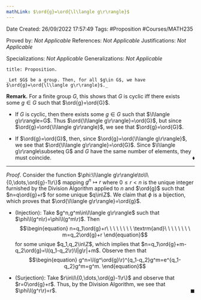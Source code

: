 ```yaml
---
mathLink: $\ord{g}=\ord{\l\langle g\r\rangle}$
---
```


<div class="topSpace"></div>

Date Created: 26/09/2022 17:57:49
Tags: #Proposition #Courses/MATH235

Proved by: _Not Applicable_
References: _Not Applicable_
Justifications: _Not Applicable_

Specializations: _Not Applicable_
Generalizations: _Not Applicable_

``` ad-Proposition
title: Proposition.

_Let $G$ be a group. Then, for all $g\in G$, we have $\ord{g}=\ord{\l\langle g\r\rangle}$._

```

**Remark.** For a finite group $G$, this shows that $G$ is cyclic iff there exists some $g\in G$ such that $\ord{g}=\ord{G}$.

* If $G$ is cyclic, then there exists some $g\in G$ such that $\l\langle g\r\rangle=G$. Thus $\ord{\l\langle g\r\rangle}=\ord{G}$, but since $\ord{g}=\ord{\l\langle g\r\rangle}$, we see that $\ord{g}=\ord{G}$.

* If $\ord{g}=\ord{G}$, then, since $\ord{g}=\ord{\l\langle g\r\rangle}$, we see that $\ord{\l\langle g\r\rangle}=\ord{G}$. Since $\l\langle g\r\rangle\subseteq G$ and $G$ have the same number of elements, they must coincide.<span style="float:right;">$\blacklozenge$</span>

---

_Proof_. Consider the function $\phi:\l\langle g\r\rangle\to\l\{0,\dots,\ord{g}-1\r\}$ mapping $g^n\mapsto r$ where $0\leq r<n$ is the unique integer furnished by the Division Algorithm applied to $n$ and $\ord{g}$ such that $n=q\ord{g}+r$ for some unique $q\in\Z$. We claim that $\phi$ is a bijection, which proves that $\ord{\l\langle g\r\rangle}=\ord{g}$.
* (Injection): Take $g^n,g^m\in\l\langle g\r\rangle$ such that $\phi\l(g^n\r)=\phi\l(g^m\r)$. Then
$$\begin{equation}
    n=q_1\ord{g}+r\ \ \ \ \ \ \ \ \textrm{and}\ \ \ \ \ \ \ \ m=q_2\ord{g}+r
\end{equation}$$
for some unique $q_1,q_2\in\Z$, which implies that $n=q_1\ord{g}+m-q_2\ord{g}=\l(q_1-q_2\r)\l|g\r|+m$. Observe then that
$$\begin{equation}
    g^n=\l(g^\ord{g}\r)^{q_1-q_2}g^m=e^{q_1-q_2}g^m=g^m.
\end{equation}$$

* (Surjection): Take $r\in\l\{0,\dots,\ord{g}-1\r\}$ and observe that $r=0\ord{g}+r$. Thus, by the Division Algorithm, we see that $\phi\l(g^r\r)=r$.<span style="float:right;">$\blacksquare$</span>
